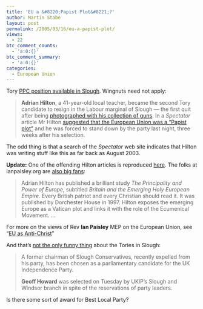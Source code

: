 ```yaml
---
title: 'EU a &#8220;Papist Plot&#8221;?'
author: Martin Stabe
layout: post
permalink: /2005/03/16/eu-a-papist-plot/
views:
  - 22
btc_comment_counts:
  - 'a:0:{}'
btc_comment_summary:
  - 'a:0:{}'
categories:
  - European Union
---
```

Tory [PPC position available in Slough][1]. Wingnuts need not apply:

> **Adrian Hilton**, a 41-year-old local teacher, became the second Tory candidate to resign in the Labour marginal of Slough &mdash; the first quit after being [photographed with his collection of guns][2]. In a *Spectator* article Mr Hilton [suggested that the European Union was a &ldquo;Papist plot&rdquo;][3] and he was forced to stand down by the party last night, three weeks after his selection.

The odd thing is that a search of the *Spectator* web site indicates that Hilton was writing stuff like this as far back as August 2003.

**Update:** One of the offending Hilton articles is reproduced [here][4]. The folks at ianpaisley.org are [also big fans][5]:

> Adrian Hilton has published a brilliant study *The Principality and Power of Europe,* subtitled *Britain and the Emerging Holy European Empire.* Every British patriot and every Christian should read it. It was published by Dorchester House in 1997. Hilton exposes the emerging Europe as a Vatican plot and links it with the role of the Ecumenical Movement. &#8230;

For more on the views of Rev **Ian Paisley** MEP on the European Union, see &#8220;[EU as Anti-Christ][6]&#8221;

And that&rsquo;s [not the only funny thing][7] about the Tories in Slough:

> A former chairman of Slough Conservatives, recently expelled from his party, has been chosen as a parliamentary candidate for the UK Independence Party.
> 
> **Geoff Howard** was selected on Tuesday by UKIP&rsquo;s Slough and Windsor branch in spite of the reservations of party leaders.

Is there some sort of award for Best Local Party?

 [1]: http://politics.guardian.co.uk/election/story/0,15803,1438493,00.html
 [2]: http://www.guardian.co.uk/guardianpolitics/story/0,,1394233,00.html
 [3]: http://politics.guardian.co.uk/election/story/0,15803,1430649,00.html
 [4]: http://www.rense.com/general41/render.htm
 [5]: http://www.ianpaisley.org/article.asp?ArtKey=conspiracy
 [6]: http://www.martinstabe.com/blog/archives/2005/01/eu_as_antichris.php
 [7]: http://icberkshire.icnetwork.co.uk/0100news/slough/tm_objectid=15231899&method=full&siteid=50102&headline=former-tory-set-to-run-for-ukip-name_page.html